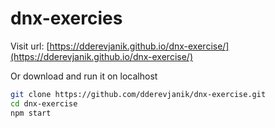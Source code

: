 # dnx-exercies

Visit url: [https://dderevjanik.github.io/dnx-exercise/](https://dderevjanik.github.io/dnx-exercise/)

Or download and run it on localhost

```bash
git clone https://github.com/dderevjanik/dnx-exercise.git
cd dnx-exercise
npm start
```
